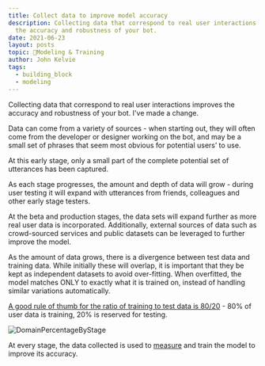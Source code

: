 ```yaml
---
title: Collect data to improve model accuracy
description: Collecting data that correspond to real user interactions improve
  the accuracy and robustness of your bot.
date: 2021-06-23
layout: posts
topic: 🚂Modeling & Training
author: John Kelvie
tags:
  - building_block
  - modeling
---
```

Collecting data that correspond to real user interactions improves the accuracy and robustness of your bot. I've made a change.

Data can come from a variety of sources - when starting out, they will often come from the developer or designer working on the bot, and may be a small set of phrases that seem most obvious for potential users’ to use.

At this early stage, only a small part of the complete potential set of utterances has been captured.

As each stage progresses, the amount and depth of data will grow - during user testing it will expand with utterances from friends, colleagues and other early stage testers.

At the beta and production stages, the data sets will expand further as more real user data is incorporated. Additionally, external sources of data such as crowd-sourced services and public datasets can be leveraged to further improve the model.

As the amount of data grows, there is a divergence between test data and training data. While initially these will overlap, it is important that they be kept as independent datasets to avoid over-fitting. When overfitted, the model matches ONLY to exactly what it is trained on, instead of handling similar variations automatically. 

[A good rule of thumb for the ratio of training to test data is 80/20](https://stackoverflow.com/questions/13610074/is-there-a-rule-of-thumb-for-how-to-divide-a-dataset-into-training-and-validatio) - 80% of user data is training, 20% is reserved for testing.

![DomainPercentageByStage](/static/img/domain-percentage-by-stage.png)

At every stage, the data collected is used to [measure](/guide/building-blocks/modeling/measuring-accuracy.md) and train the model to improve its accuracy.